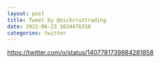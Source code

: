 ```yaml
--- 
layout: post 
title: Tweet by @nickcruztrading 
date: 2021-06-23 1624476318 
categories: twitter 
--- 
```

https://twitter.com/o/status/1407781739884281858
